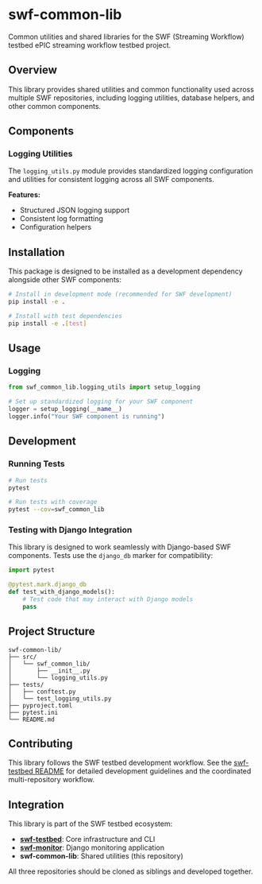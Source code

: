 # swf-common-lib

Common utilities and shared libraries for the SWF (Streaming Workflow) testbed
ePIC streaming workflow testbed project.

## Overview

This library provides shared utilities and common functionality used across
multiple SWF repositories, including logging utilities, database helpers,
and other common components.

## Components

### Logging Utilities

The `logging_utils.py` module provides standardized logging configuration
and utilities for consistent logging across all SWF components.

**Features:**
- Structured JSON logging support
- Consistent log formatting
- Configuration helpers

## Installation

This package is designed to be installed as a development dependency alongside
other SWF components:

```bash
# Install in development mode (recommended for SWF development)
pip install -e .

# Install with test dependencies
pip install -e .[test]
```

## Usage

### Logging

```python
from swf_common_lib.logging_utils import setup_logging

# Set up standardized logging for your SWF component
logger = setup_logging(__name__)
logger.info("Your SWF component is running")
```

## Development

### Running Tests

```bash
# Run tests
pytest

# Run tests with coverage
pytest --cov=swf_common_lib
```

### Testing with Django Integration

This library is designed to work seamlessly with Django-based SWF components.
Tests use the `django_db` marker for compatibility:

```python
import pytest

@pytest.mark.django_db
def test_with_django_models():
    # Test code that may interact with Django models
    pass
```

## Project Structure

```
swf-common-lib/
├── src/
│   └── swf_common_lib/
│       ├── __init__.py
│       └── logging_utils.py
├── tests/
│   ├── conftest.py
│   └── test_logging_utils.py
├── pyproject.toml
├── pytest.ini
└── README.md
```

## Contributing

This library follows the SWF testbed development workflow. See the
[swf-testbed README](https://github.com/BNLNPPS/swf-testbed) for detailed
development guidelines and the coordinated multi-repository workflow.

## Integration

This library is part of the SWF testbed ecosystem:

- **[swf-testbed](https://github.com/BNLNPPS/swf-testbed)**: Core infrastructure and CLI
- **[swf-monitor](https://github.com/BNLNPPS/swf-monitor)**: Django monitoring application  
- **swf-common-lib**: Shared utilities (this repository)

All three repositories should be cloned as siblings and developed together.
